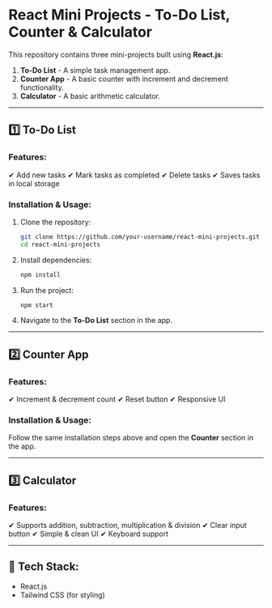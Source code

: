 # React Mini Projects - To-Do List, Counter & Calculator

This repository contains three mini-projects built using **React.js**:
1. **To-Do List** - A simple task management app.
2. **Counter App** - A basic counter with increment and decrement functionality.
3. **Calculator** - A basic arithmetic calculator.

---

## 1️⃣ To-Do List
### Features:
✔ Add new tasks
✔ Mark tasks as completed
✔ Delete tasks
✔ Saves tasks in local storage

### Installation & Usage:
1. Clone the repository:
   ```sh
   git clone https://github.com/your-username/react-mini-projects.git
   cd react-mini-projects
   ```
2. Install dependencies:
   ```sh
   npm install
   ```
3. Run the project:
   ```sh
   npm start
   ```
4. Navigate to the **To-Do List** section in the app.

---

## 2️⃣ Counter App
### Features:
✔ Increment & decrement count
✔ Reset button
✔ Responsive UI

### Installation & Usage:
Follow the same installation steps above and open the **Counter** section in the app.

---

## 3️⃣ Calculator
### Features:
✔ Supports addition, subtraction, multiplication & division
✔ Clear input button
✔ Simple & clean UI
✔ Keyboard support

---

## 📌 Tech Stack:
- React.js
- Tailwind CSS (for styling)